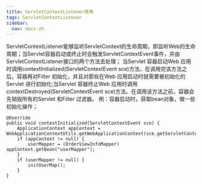 ```yaml
---
title: ServletContextListener使用
tags: ServletContextListener
sidebar: 
  nav: docs-zh
---
```

ServletContextListener能够监听ServletContext的生命周期，即监听Web的生命周期；当Servlet容器启动或终止时会触发ServletContextEvent事件，并由ServletContextListener接口的两个方法去处理；
当Servlet 容器启动Web 应用时调用contextInitialized(ServletContextEvent sce)方法。在调用完该方法之后，容器再对Filter 初始化，并且对那些在Web 应用启动时就需要被初始化的Servlet 进行初始化;当Servlet 容器终止Web 应用时调用contextDestroyed(ServletContextEvent sce)方法。在调用该方法之前，容器会先销毁所有的Servlet 和Filter 过滤器。
例：容器启动时，获取bean对象，做一些初始化操作；
```
@Override
public void contextInitialized(ServletContextEvent sce) {
    ApplicationContext appContext = WebApplicationContextUtils.getWebApplicationContext(sce.getServletContext());
    if (appContext != null) {
        userMapper = (OrderViewInfoMapper) appContext.getBean("userMapper");
    }
    if (userMapper != null) {
        initUserMap();
    }
}
```
